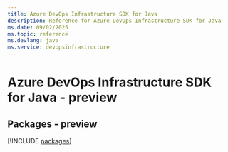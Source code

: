 ```yaml
---
title: Azure DevOps Infrastructure SDK for Java
description: Reference for Azure DevOps Infrastructure SDK for Java
ms.date: 09/02/2025
ms.topic: reference
ms.devlang: java
ms.service: devopsinfrastructure
---
```

# Azure DevOps Infrastructure SDK for Java - preview
## Packages - preview
[!INCLUDE [packages](devops-infrastructure-index.md)]